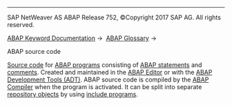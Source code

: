   

* * *

SAP NetWeaver AS ABAP Release 752, ©Copyright 2017 SAP AG. All rights reserved.

[ABAP Keyword Documentation](javascript:call_link\('abenabap.htm'\)) →  [ABAP Glossary](javascript:call_link\('abenabap_glossary.htm'\)) → 

ABAP source code

[Source code](javascript:call_link\('abensource_code_glosry.htm'\) "Glossary Entry") for [ABAP programs](javascript:call_link\('abenabap_program_glosry.htm'\) "Glossary Entry") consisting of [ABAP statements](javascript:call_link\('abenabap_statement_glosry.htm'\) "Glossary Entry") and [comments](javascript:call_link\('abencomment_glosry.htm'\) "Glossary Entry"). Created and maintained in the [ABAP Editor](javascript:call_link\('abenabap_editor_glosry.htm'\) "Glossary Entry") or with the [ABAP Development Tools (ADT)](javascript:call_link\('abenadt_glosry.htm'\) "Glossary Entry"). ABAP source code is compiled by the [ABAP Compiler](javascript:call_link\('abenabap_compiler_glosry.htm'\) "Glossary Entry") when the program is activated. It can be split into separate [repository objects](javascript:call_link\('abenrepository_object_glosry.htm'\) "Glossary Entry") by using [include programs](javascript:call_link\('abeninclude_program_glosry.htm'\) "Glossary Entry").